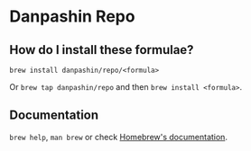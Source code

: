 # Danpashin Repo

## How do I install these formulae?

`brew install danpashin/repo/<formula>`

Or `brew tap danpashin/repo` and then `brew install <formula>`.

## Documentation

`brew help`, `man brew` or check [Homebrew's documentation](https://docs.brew.sh).
